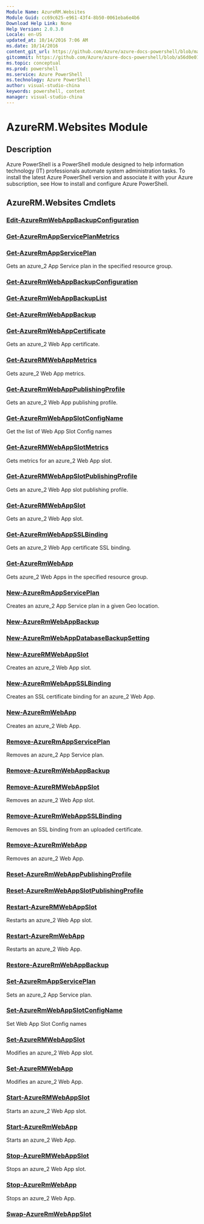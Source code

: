 ```yaml
---
Module Name: AzureRM.Websites
Module Guid: cc69c625-e961-43f4-8b50-0061eba6e4b6
Download Help Link: None
Help Version: 2.0.3.0
Locale: en-US
updated_at: 10/14/2016 7:06 AM
ms.date: 10/14/2016
content_git_url: https://github.com/Azure/azure-docs-powershell/blob/master/azureps-cmdlets-docs/ResourceManager/AzureRM.Websites/v1.0/CmdletMDs/AzureRM.Websites.md
gitcommit: https://github.com/Azure/azure-docs-powershell/blob/a56d0e01e65c2c33aa2af13dd29addc94ead6e88/azureps-cmdlets-docs/ResourceManager/AzureRM.Websites/v1.0/CmdletMDs/AzureRM.Websites.md
ms.topic: conceptual
ms.prod: powershell
ms.service: Azure PowerShell
ms.technology: Azure PowerShell
author: visual-studio-china
keywords: powershell, content
manager: visual-studio-china
---
```


# AzureRM.Websites Module
## Description
Azure PowerShell is a PowerShell module designed to help information technology (IT) professionals automate system administration tasks. To install the latest Azure PowerShell version and associate it with your Azure subscription, see How to install and configure Azure PowerShell.

## AzureRM.Websites Cmdlets
### [Edit-AzureRmWebAppBackupConfiguration](Edit-AzureRmWebAppBackupConfiguration.md)



### [Get-AzureRmAppServicePlanMetrics](Get-AzureRmAppServicePlanMetrics.md)



### [Get-AzureRmAppServicePlan](Get-AzureRmAppServicePlan.md)
Gets an azure_2 App Service plan in the specified resource group.


### [Get-AzureRmWebAppBackupConfiguration](Get-AzureRmWebAppBackupConfiguration.md)



### [Get-AzureRmWebAppBackupList](Get-AzureRmWebAppBackupList.md)



### [Get-AzureRmWebAppBackup](Get-AzureRmWebAppBackup.md)



### [Get-AzureRmWebAppCertificate](Get-AzureRmWebAppCertificate.md)
Gets an azure_2 Web App certificate.


### [Get-AzureRMWebAppMetrics](Get-AzureRMWebAppMetrics.md)
Gets azure_2 Web App metrics.


### [Get-AzureRmWebAppPublishingProfile](Get-AzureRmWebAppPublishingProfile.md)
Gets an azure_2 Web App publishing profile.


### [Get-AzureRmWebAppSlotConfigName](Get-AzureRmWebAppSlotConfigName.md)
Get the list of Web App Slot Config names


### [Get-AzureRMWebAppSlotMetrics](Get-AzureRMWebAppSlotMetrics.md)
Gets metrics for an azure_2 Web App slot.


### [Get-AzureRMWebAppSlotPublishingProfile](Get-AzureRMWebAppSlotPublishingProfile.md)
Gets an azure_2 Web App slot publishing profile.


### [Get-AzureRMWebAppSlot](Get-AzureRMWebAppSlot.md)
Gets an azure_2 Web App slot.


### [Get-AzureRmWebAppSSLBinding](Get-AzureRmWebAppSSLBinding.md)
Gets an azure_2 Web App certificate SSL binding.


### [Get-AzureRmWebApp](Get-AzureRmWebApp.md)
Gets azure_2 Web Apps in the specified resource group.


### [New-AzureRmAppServicePlan](New-AzureRmAppServicePlan.md)
Creates an azure_2 App Service plan in a given Geo location.


### [New-AzureRmWebAppBackup](New-AzureRmWebAppBackup.md)



### [New-AzureRmWebAppDatabaseBackupSetting](New-AzureRmWebAppDatabaseBackupSetting.md)



### [New-AzureRMWebAppSlot](New-AzureRMWebAppSlot.md)
Creates an azure_2 Web App slot.


### [New-AzureRmWebAppSSLBinding](New-AzureRmWebAppSSLBinding.md)
Creates an SSL certificate binding for an azure_2 Web App.


### [New-AzureRmWebApp](New-AzureRmWebApp.md)
Creates an azure_2 Web App.


### [Remove-AzureRmAppServicePlan](Remove-AzureRmAppServicePlan.md)
Removes an azure_2 App Service plan.


### [Remove-AzureRmWebAppBackup](Remove-AzureRmWebAppBackup.md)



### [Remove-AzureRMWebAppSlot](Remove-AzureRMWebAppSlot.md)
Removes an azure_2 Web App slot.


### [Remove-AzureRmWebAppSSLBinding](Remove-AzureRmWebAppSSLBinding.md)
Removes an SSL binding from an uploaded certificate.


### [Remove-AzureRmWebApp](Remove-AzureRmWebApp.md)
Removes an azure_2 Web App.


### [Reset-AzureRmWebAppPublishingProfile](Reset-AzureRmWebAppPublishingProfile.md)



### [Reset-AzureRmWebAppSlotPublishingProfile](Reset-AzureRmWebAppSlotPublishingProfile.md)



### [Restart-AzureRMWebAppSlot](Restart-AzureRMWebAppSlot.md)
Restarts an azure_2 Web App slot.


### [Restart-AzureRmWebApp](Restart-AzureRmWebApp.md)
Restarts an azure_2 Web App.


### [Restore-AzureRmWebAppBackup](Restore-AzureRmWebAppBackup.md)



### [Set-AzureRmAppServicePlan](Set-AzureRmAppServicePlan.md)
Sets an azure_2 App Service plan.


### [Set-AzureRmWebAppSlotConfigName](Set-AzureRmWebAppSlotConfigName.md)
Set Web App Slot Config names


### [Set-AzureRMWebAppSlot](Set-AzureRMWebAppSlot.md)
Modifies an azure_2 Web App slot.


### [Set-AzureRMWebApp](Set-AzureRMWebApp.md)
Modifies an azure_2 Web App.


### [Start-AzureRMWebAppSlot](Start-AzureRMWebAppSlot.md)
Starts an azure_2 Web App slot.


### [Start-AzureRmWebApp](Start-AzureRmWebApp.md)
Starts an azure_2 Web App.


### [Stop-AzureRMWebAppSlot](Stop-AzureRMWebAppSlot.md)
Stops an azure_2 Web App slot.


### [Stop-AzureRmWebApp](Stop-AzureRmWebApp.md)
Stops an azure_2 Web App.


### [Swap-AzureRmWebAppSlot](Swap-AzureRmWebAppSlot.md)




